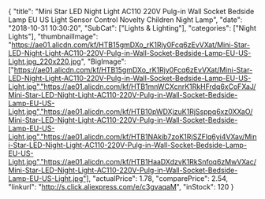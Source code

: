 {
	"title": "Mini Star LED Night Light AC110 220V Pulg-in Wall Socket Bedside Lamp EU US Light Sensor Control Novelty Children Night Lamp",
	"date": "2018-10-31 10:30:20",
	"SubCat": ["Lights & Lighting"],
	"categories": ["Night Lights"],
	"thumbnailImage": "https://ae01.alicdn.com/kf/HTB15gmDXo_rK1Rjy0Fcq6zEvVXat/Mini-Star-LED-Night-Light-AC110-220V-Pulg-in-Wall-Socket-Bedside-Lamp-EU-US-Light.jpg_220x220.jpg",
	"BigImage": ["https://ae01.alicdn.com/kf/HTB15gmDXo_rK1Rjy0Fcq6zEvVXat/Mini-Star-LED-Night-Light-AC110-220V-Pulg-in-Wall-Socket-Bedside-Lamp-EU-US-Light.jpg","https://ae01.alicdn.com/kf/HTB1mnWCXcnrK1RkHFrdq6xCoFXaJ/Mini-Star-LED-Night-Light-AC110-220V-Pulg-in-Wall-Socket-Bedside-Lamp-EU-US-Light.jpg","https://ae01.alicdn.com/kf/HTB10pWDXjzuK1RjSsppq6xz0XXaO/Mini-Star-LED-Night-Light-AC110-220V-Pulg-in-Wall-Socket-Bedside-Lamp-EU-US-Light.jpg","https://ae01.alicdn.com/kf/HTB1NAkib7zoK1RjSZFlq6yi4VXav/Mini-Star-LED-Night-Light-AC110-220V-Pulg-in-Wall-Socket-Bedside-Lamp-EU-US-Light.jpg","https://ae01.alicdn.com/kf/HTB1HaaDXdzvK1RkSnfoq6zMwVXac/Mini-Star-LED-Night-Light-AC110-220V-Pulg-in-Wall-Socket-Bedside-Lamp-EU-US-Light.jpg"],
	"actualPrice": 1.78,
	"comparePrice": 2.54,
	"linkurl": "http://s.click.aliexpress.com/e/c3gvaqaM",
	"inStock": 120
}
